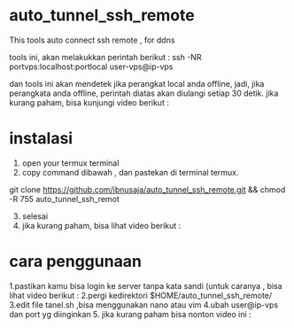 # auto_tunnel_ssh_remote
This tools auto connect ssh remote , for ddns 

tools ini, akan melakukkan perintah berikut :
ssh -NR portvps:localhost:portlocal user-vps@ip-vps

dan tools ini akan mendetek jika perangkat local anda offline, 
jadi, jika perangkata anda offline, perintah diatas akan diulangi setiap 30 detik.
jika kurang paham, bisa kunjungi video berikut : 


# instalasi 
1. open your termux terminal 
2. copy command dibawah , dan pastekan di terminal termux.


git clone https://github.com/ibnusaja/auto_tunnel_ssh_remote.git && chmod -R 755 auto_tunnel_ssh_remot

3. selesai
4. jika kurang paham, bisa lihat video berikut : 

# cara penggunaan 
1.pastikan kamu bisa login ke server tanpa kata sandi (untuk caranya , bisa lihat video berikut : 
2.pergi kedirektori $HOME/auto_tunnel_ssh_remote/
3.edit file tanel.sh ,bisa menggunakan nano atau vim
4.ubah user@ip-vps dan port yg diinginkan 
5. jika kurang paham bisa nonton video ini : 



